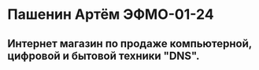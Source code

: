 # Пашенин Артём ЭФМО-01-24
##  Интернет магазин по продаже компьютерной, цифровой и бытовой техники "DNS".
